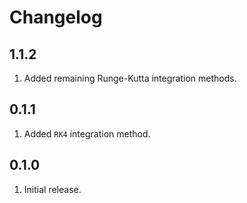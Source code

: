 # Changelog

## 1.1.2

1. Added remaining Runge-Kutta integration methods.

## 0.1.1

1. Added `RK4` integration method.

## 0.1.0

1. Initial release.